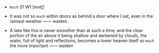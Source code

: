 - `much` S1 W1 [mʌtʃ]



-  It was not so `much` within doors as behind a door where I sat, even in the rainiest weather —— walden

-  A lake like this is never smoother than at such a time; and the clear portion of the air above it being shallow and darkened by clouds, the water, full of light and reflections, becomes a lower heaven itself so `much` the more important —— walden